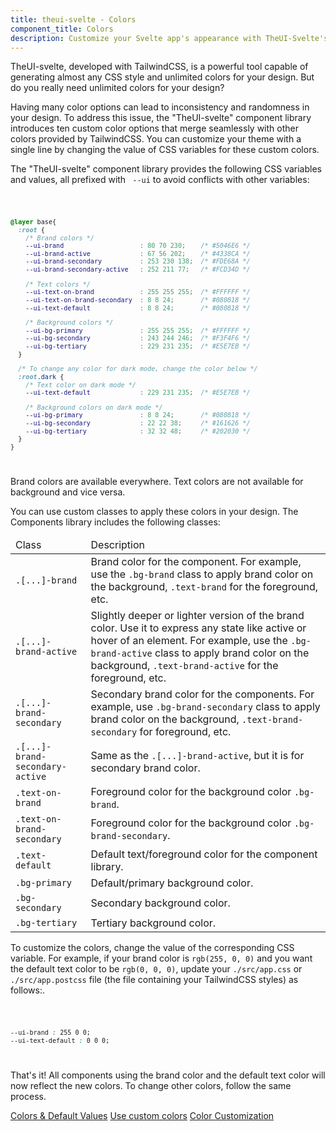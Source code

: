 ```yaml
---
title: theui-svelte - Colors
component_title: Colors
description: Customize your Svelte app's appearance with TheUI-Svelte's Colors and Branding guide. Learn how to apply your brand colors effortlessly.
---
```


<script>
  import DocContainer from "$lib/ui/doc/Container.svelte"
  import Head from "$lib/ui/doc/Head.svelte"
  import Block from "$lib/ui/doc/Block.svelte"
  import Code from "$lib/ui/doc/Code.svelte"
  import { Alert, Table, TBody, TR, TD, THead } from "theui-svelte"
</script>

<DocContainer setupLink={false}>
  <Head title="Colors and Branding" text="One of the main features of TheUI Components library is the customizable color options that allow you to maintain brand identity and ensure consistent theming efficiently."/>
  <Block>
    <p class="not-prose">TheUI-svelte, developed with TailwindCSS, is a powerful tool capable of generating almost any CSS style and unlimited colors for your design. But do you really need unlimited colors for your design?</p>
    <p class="not-prose">Having many color options can lead to inconsistency and randomness in your design. To address this issue, the "TheUI-svelte" component library introduces ten custom color options that merge seamlessly with other colors provided by TailwindCSS. You can customize your theme with a single line by changing the value of CSS variables for these custom colors.</p>
  </Block>
  <Block title="TheUI Colors & Default Values" id="colorsAndValues">
    <p class="not-prose">The "TheUI-svelte" component library provides the following CSS variables and values, all prefixed with <code> --ui</code> to avoid conflicts with other variables:</p>
<Code title="CSS variables">

```css
@layer base{
  :root {
    /* Brand colors */
    --ui-brand                    : 80 70 230;    /* #5046E6 */
    --ui-brand-active             : 67 56 202;    /* #4338CA */
    --ui-brand-secondary          : 253 230 138;  /* #FDE68A */
    --ui-brand-secondary-active   : 252 211 77;   /* #FCD34D */

    /* Text colors */
    --ui-text-on-brand            : 255 255 255;  /* #FFFFFF */
    --ui-text-on-brand-secondary  : 8 8 24;       /* #080818 */
    --ui-text-default             : 8 8 24;       /* #080818 */

    /* Background colors */
    --ui-bg-primary               : 255 255 255;  /* #FFFFFF */
    --ui-bg-secondary             : 243 244 246;  /* #F3F4F6 */
    --ui-bg-tertiary              : 229 231 235;  /* #E5E7EB */
  }

  /* To change any color for dark mode, change the color below */
  :root.dark {
    /* Text color on dark mode */
    --ui-text-default             : 229 231 235;  /* #E5E7EB */

    /* Background colors on dark mode */
    --ui-bg-primary               : 8 8 24;       /* #080818 */
    --ui-bg-secondary             : 22 22 38;     /* #161626 */
    --ui-bg-tertiary              : 32 32 48;     /* #202030 */
  }
}
```
</Code>

  <Alert class="mb-0" type="info" variant="borderStart" icon={false} round = "none" dismissible={false}>Brand colors are available everywhere. Text colors are not available for background and vice versa.</Alert>
  </Block>
  <Block title="Use of Custom Colors" id="useColors">
    <p class="not-prose">You can use custom classes to apply these colors in your design. The Components library includes the following classes:</p>
    <Table class="my-0">
      <THead>
        <TR>
          <TD>Class</TD>
          <TD>Description</TD>
        </TR>
      </THead>
      <TBody>
        <TR>
          <TD><span class="not-prose whitespace-nowrap"><code>.[...]-brand</code></span></TD>
          <TD>Brand color for the component. For example, use the <span class="not-prose"><code>.bg-brand</code></span> class to apply brand color on the background, <span class="not-prose"><code>.text-brand</code></span> for the foreground, etc.</TD>
        </TR>
        <TR>
          <TD><span class="not-prose whitespace-nowrap"><code>.[...]-brand-active</code></span></TD>
          <TD>Slightly deeper or lighter version of the brand color. Use it to express any state like active or hover of an element. For example, use the <span class="not-prose"><code>.bg-brand-active</code></span> class to apply brand color on the background, <span class="not-prose"><code>.text-brand-active</code></span> for the foreground, etc.</TD>
        </TR>
        <TR>
          <TD><span class="not-prose whitespace-nowrap"><code>.[...]-brand-secondary</code></span></TD>
          <TD>Secondary brand color for the components. For example, use <span class="not-prose"><code>.bg-brand-secondary</code></span> class to apply brand color on the background, <span class="not-prose"><code>.text-brand-secondary</code> for foreground</span>, etc.</TD>
        </TR>
        <TR>
          <TD><span class="not-prose whitespace-nowrap"><code>.[...]-brand-secondary-active</code></span></TD>
          <TD>Same as the <span class="not-prose whitespace-nowrap"><code>.[...]-brand-active</code></span>, but it is for secondary brand color.</TD>
        </TR>
        <TR>
          <TD><span class="not-prose whitespace-nowrap"><code>.text-on-brand</code></span></TD>
          <TD>Foreground color for the background color <span class="not-prose"><code>.bg-brand</code></span>.</TD>
        </TR>
        <TR>
          <TD><span class="not-prose whitespace-nowrap"><code>.text-on-brand-secondary</code></span></TD>
          <TD>Foreground color for the background color <span class="not-prose"><code>.bg-brand-secondary</code></span>.</TD>
        </TR>
        <TR>
          <TD><span class="not-prose whitespace-nowrap"><code>.text-default</code></span></TD>
          <TD>Default text/foreground color for the component library.</TD>
        </TR>
        <TR>
          <TD><span class="not-prose whitespace-nowrap"><code>.bg-primary</code></span></TD>
          <TD>Default/primary background color.</TD>
        </TR>
        <TR>
          <TD><span class="not-prose whitespace-nowrap"><code>.bg-secondary</code></span></TD>
          <TD>Secondary background color.</TD>
        </TR>
        <TR>
          <TD><span class="not-prose whitespace-nowrap"><code>.bg-tertiary</code></span></TD>
          <TD>Tertiary background color.</TD>
        </TR>
      </TBody>
    </Table>
  </Block>

  <Block title="Color Customization" id="customization">
    <p class="not-prose">To customize the colors, change the value of the corresponding CSS variable. For example, if your brand color is <code>rgb(255, 0, 0)</code> and you want the default text color to be <code>rgb(0, 0, 0)</code>, update your <code>./src/app.css</code> or <code>./src/app.postcss</code> file (the file containing your TailwindCSS styles) as follows:.</p>
<Code title="Customize CSS variables">

```css
--ui-brand : 255 0 0;
--ui-text-default : 0 0 0;
```
</Code>
    <p class="not-prose">That's it! All components using the brand color and the default text color will now reflect the new colors. To change other colors, follow the same process.</p>
  </Block>
  <svelte:fragment slot="sidebar">
    <a href="#colorsAndValues">Colors & Default Values</a>
    <a href="#useColors">Use custom colors</a>
    <a href="#customization">Color Customization</a>
  </svelte:fragment>
</DocContainer>
